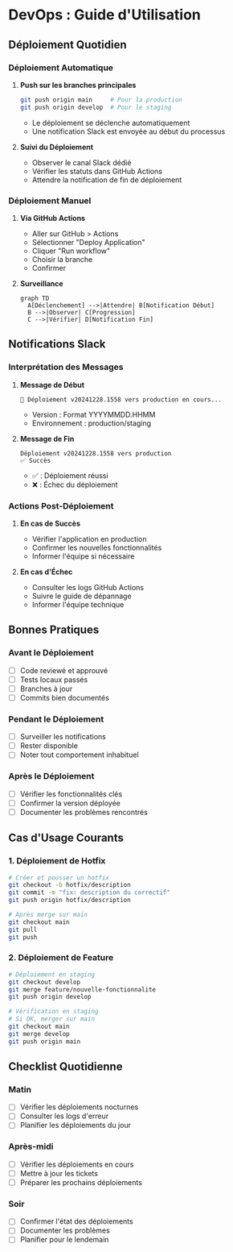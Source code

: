 # DevOps : Guide d'Utilisation

## Déploiement Quotidien

### Déploiement Automatique
1. **Push sur les branches principales**
   ```bash
   git push origin main     # Pour la production
   git push origin develop  # Pour le staging
   ```
   - Le déploiement se déclenche automatiquement
   - Une notification Slack est envoyée au début du processus

2. **Suivi du Déploiement**
   - Observer le canal Slack dédié
   - Vérifier les statuts dans GitHub Actions
   - Attendre la notification de fin de déploiement

### Déploiement Manuel

1. **Via GitHub Actions**
   - Aller sur GitHub > Actions
   - Sélectionner "Deploy Application"
   - Cliquer "Run workflow"
   - Choisir la branche
   - Confirmer

2. **Surveillance**
   ```mermaid
   graph TD
     A[Déclenchement] -->|Attendre| B[Notification Début]
     B -->|Observer| C[Progression]
     C -->|Vérifier| D[Notification Fin]
   ```

## Notifications Slack

### Interprétation des Messages

1. **Message de Début**
   ```
   🚀 Déploiement v20241228.1558 vers production en cours...
   ```
   - Version : Format YYYYMMDD.HHMM
   - Environnement : production/staging

2. **Message de Fin**
   ```
   Déploiement v20241228.1558 vers production
   ✅ Succès
   ```
   - ✅ : Déploiement réussi
   - ❌ : Échec du déploiement

### Actions Post-Déploiement

1. **En cas de Succès**
   - Vérifier l'application en production
   - Confirmer les nouvelles fonctionnalités
   - Informer l'équipe si nécessaire

2. **En cas d'Échec**
   - Consulter les logs GitHub Actions
   - Suivre le guide de dépannage
   - Informer l'équipe technique

## Bonnes Pratiques

### Avant le Déploiement
- [ ] Code reviewé et approuvé
- [ ] Tests locaux passés
- [ ] Branches à jour
- [ ] Commits bien documentés

### Pendant le Déploiement
- [ ] Surveiller les notifications
- [ ] Rester disponible
- [ ] Noter tout comportement inhabituel

### Après le Déploiement
- [ ] Vérifier les fonctionnalités clés
- [ ] Confirmer la version déployée
- [ ] Documenter les problèmes rencontrés

## Cas d'Usage Courants

### 1. Déploiement de Hotfix
```bash
# Créer et pousser un hotfix
git checkout -b hotfix/description
git commit -m "fix: description du correctif"
git push origin hotfix/description

# Après merge sur main
git checkout main
git pull
git push
```

### 2. Déploiement de Feature
```bash
# Déploiement en staging
git checkout develop
git merge feature/nouvelle-fonctionnalite
git push origin develop

# Vérification en staging
# Si OK, merger sur main
git checkout main
git merge develop
git push origin main
```

## Checklist Quotidienne

### Matin
- [ ] Vérifier les déploiements nocturnes
- [ ] Consulter les logs d'erreur
- [ ] Planifier les déploiements du jour

### Après-midi
- [ ] Vérifier les déploiements en cours
- [ ] Mettre à jour les tickets
- [ ] Préparer les prochains déploiements

### Soir
- [ ] Confirmer l'état des déploiements
- [ ] Documenter les problèmes
- [ ] Planifier pour le lendemain
